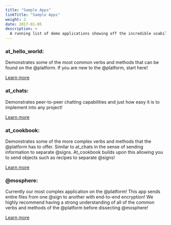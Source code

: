```yaml
---
title: "Sample Apps"
linkTitle: "Sample Apps"
weight: 2
date: 2017-01-05
description: >
  A running list of demo applications showing off the incredible usabilities of the @platform across varying difficulty levels.
---
```


### at_hello_world:
Demonstrates some of the most common verbs and methods that can be found on the @platform. If you are new to the @platform, start here!

[Learn more](/docs/sample-apps/at_hello_world/)

### at_chats:
Demonstrates peer-to-peer chatting capabilities and just how easy it is to implement into any project!

[Learn more](/docs/sample-apps/at_chats/)

### at_cookbook:
Demonstrates some of the more complex verbs and methods that the @platform has to offer. Similar to at_chats in the sense of sending information to separate @signs. At_cookbook builds upon this allowing you to send objects such as recipes to separate @signs!

[Learn more](/docs/sample-apps/at_cookbook/)

### @mosphere:
Currently our most complex application on the @platform! This app sends entire files from one @sign to another with end-to-end encryption! We highly recommend having a strong understanding of all of the common verbs and methods of the @platform before dissecting @mosphere!

[Learn more](/docs/sample-apps/mosphere/)



